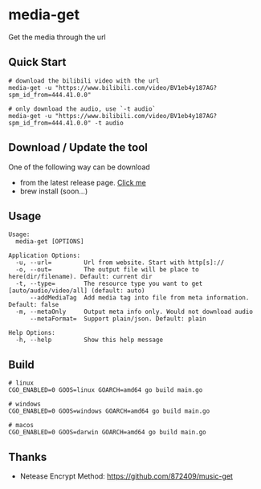 # media-get
Get the media through the url

## Quick Start
```shell
# download the bilibili video with the url
media-get -u "https://www.bilibili.com/video/BV1eb4y187AG?spm_id_from=444.41.0.0"

# only download the audio, use `-t audio`
media-get -u "https://www.bilibili.com/video/BV1eb4y187AG?spm_id_from=444.41.0.0" -t audio
```

## Download / Update the tool
One of the following way can be download
- from the latest release page. [Click me](https://github.com/foamzou/media-get/releases)
- brew install (soon...)

## Usage
```shell
Usage:
  media-get [OPTIONS]

Application Options:
  -u, --url=         Url from website. Start with http[s]://
  -o, --out=         The output file will be place to here(dir/filename). Default: current dir
  -t, --type=        The resource type you want to get [auto/audio/video/all] (default: auto)
      --addMediaTag  Add media tag into file from meta information. Default: false
  -m, --metaOnly     Output meta info only. Would not download audio
      --metaFormat=  Support plain/json. Default: plain

Help Options:
  -h, --help         Show this help message
```

## Build
```shell
# linux
CGO_ENABLED=0 GOOS=linux GOARCH=amd64 go build main.go

# windows
CGO_ENABLED=0 GOOS=windows GOARCH=amd64 go build main.go

# macos
CGO_ENABLED=0 GOOS=darwin GOARCH=amd64 go build main.go
```


## Thanks
- Netease Encrypt Method: https://github.com/872409/music-get